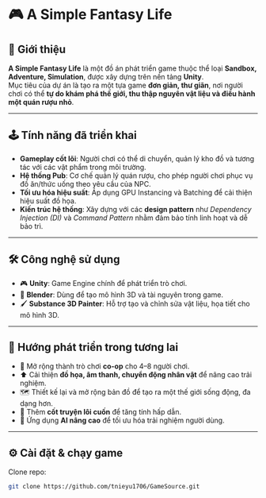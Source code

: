 # 🎮 A Simple Fantasy Life

## 📌 Giới thiệu
**A Simple Fantasy Life** là một đồ án phát triển game thuộc thể loại **Sandbox, Adventure, Simulation**, được xây dựng trên nền tảng **Unity**.  
Mục tiêu của dự án là tạo ra một tựa game **đơn giản, thư giãn**, nơi người chơi có thể **tự do khám phá thế giới, thu thập nguyên vật liệu và điều hành một quán rượu nhỏ**.  

---

## 🕹️ Tính năng đã triển khai
- **Gameplay cốt lõi**: Người chơi có thể di chuyển, quản lý kho đồ và tương tác với các vật phẩm trong môi trường.  
- **Hệ thống Pub**: Cơ chế quản lý quán rượu, cho phép người chơi phục vụ đồ ăn/thức uống theo yêu cầu của NPC.  
- **Tối ưu hóa hiệu suất**: Áp dụng GPU Instancing và Batching để cải thiện hiệu suất đồ họa.  
- **Kiến trúc hệ thống**: Xây dựng với các **design pattern** như *Dependency Injection (DI)* và *Command Pattern* nhằm đảm bảo tính linh hoạt và dễ bảo trì.  

---

## 🛠️ Công nghệ sử dụng
- 🎮 **Unity**: Game Engine chính để phát triển trò chơi.  
- 🎨 **Blender**: Dùng để tạo mô hình 3D và tài nguyên trong game.  
- 🖌️ **Substance 3D Painter**: Hỗ trợ tạo và chỉnh sửa vật liệu, họa tiết cho mô hình 3D.  

---

## 🎯 Hướng phát triển trong tương lai
- 🤝 Mở rộng thành trò chơi **co-op** cho 4–8 người chơi.  
- ⬆️ Cải thiện **đồ họa, âm thanh, chuyển động nhân vật** để nâng cao trải nghiệm.  
- 🗺️ Thiết kế lại và mở rộng bản đồ để tạo ra một thế giới sống động, đa dạng hơn.  
- 📖 Thêm **cốt truyện lôi cuốn** để tăng tính hấp dẫn.  
- 🧠 Ứng dụng **AI nâng cao** để tối ưu hóa trải nghiệm người dùng.  

---

## ⚙️ Cài đặt & chạy game
Clone repo:
```bash
git clone https://github.com/tnieyu1706/GameSource.git
